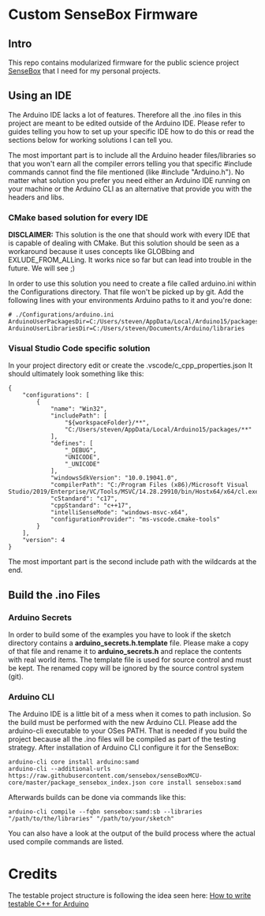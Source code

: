 # Custom SenseBox Firmware

## Intro
This repo contains modularized firmware for the public science project [SenseBox](https://sensebox.de/) that I need for my personal projects.

## Using an IDE
The Arduino IDE lacks a lot of features. Therefore all the .ino files in this project are meant to be edited outside of the Arduino IDE. Please refer to guides telling you how to set
up your specific IDE how to do this or read the sections below for working solutions I can tell you. 

The most important part is to include all the Arduino header files/libraries so that you won't earn all the compiler errors
telling you that specific #include commands cannot find the file mentioned (like #include "Arduino.h"). 
No matter what solution you prefer you need either an Arduino IDE running on your machine or the Arduino CLI as an alternative that provide you with the headers and libs.

### CMake based solution for every IDE
**DISCLAIMER:** This solution is the one that should work with every IDE that is capable of dealing with CMake. 
But this solution should be seen as a workaround because it uses concepts like GLOBbing and EXLUDE_FROM_ALLing. It works nice so far but can lead into trouble in the future. We will see ;)

In order to use this solution you need to create a file called arduino.ini within the Configurations directory. 
That file won't be picked up by git. 
Add the following lines with your environments Arduino paths to it and you're done:

```
# ./Configurations/arduino.ini
ArduinoUserPackagesDir=C:/Users/steven/AppData/Local/Arduino15/packages
ArduinoUserLibrariesDir=C:/Users/steven/Documents/Arduino/libraries
```

### Visual Studio Code specific solution
In your project directory edit or create the .vscode/c_cpp_properties.json
It should ultimately look something like this:
```
{
    "configurations": [
        {
            "name": "Win32",
            "includePath": [
                "${workspaceFolder}/**",
                "C:/Users/steven/AppData/Local/Arduino15/packages/**"
            ],
            "defines": [
                "_DEBUG",
                "UNICODE",
                "_UNICODE"
            ],
            "windowsSdkVersion": "10.0.19041.0",
            "compilerPath": "C:/Program Files (x86)/Microsoft Visual Studio/2019/Enterprise/VC/Tools/MSVC/14.28.29910/bin/Hostx64/x64/cl.exe",
            "cStandard": "c17",
            "cppStandard": "c++17",
            "intelliSenseMode": "windows-msvc-x64",
            "configurationProvider": "ms-vscode.cmake-tools"
        }
    ],
    "version": 4
}
```
The most important part is the second include path with the wildcards at the end.

## Build the .ino Files

### Arduino Secrets
In order to build some of the examples you have to look if the sketch directory contains a **arduino_secrets.h.template** file. Please make a copy of that file and rename it to **arduino_secrets.h** and replace the contents with real world items.
The template file is used for source control and must be kept. The renamed copy will be ignored by the source control system (git).

### Arduino CLI
The Arduino IDE is a little bit of a mess when it comes to path inclusion. So the build must be performed with the new Arduino CLI.
Please add the arduino-cli executable to your OSes PATH. That is needed if you build the project because all the .ino files will be compiled as part of the testing strategy.
After installation of Arduino CLI configure it for the SenseBox:

```
arduino-cli core install arduino:samd
arduino-cli --additional-urls https://raw.githubusercontent.com/sensebox/senseBoxMCU-core/master/package_sensebox_index.json core install sensebox:samd
```

Afterwards builds can be done via commands like this:

```
arduino-cli compile --fqbn sensebox:samd:sb --libraries "/path/to/the/libraries" "/path/to/your/sketch" 
```
You can also have a look at the output of the build process where the actual used compile commands are listed.

# Credits
The testable project structure is following the idea seen here: 
[How to write testable C++ for Arduino](https://youtu.be/jCLgqaXS6Gg)